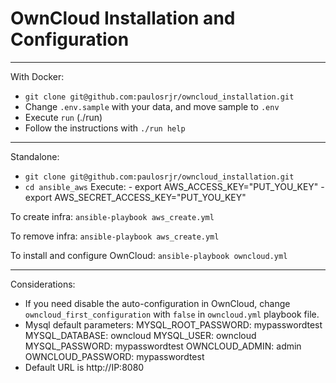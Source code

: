 # OwnCloud Installation and Configuration
----------------------
With Docker:

- `git clone git@github.com:paulosrjr/owncloud_installation.git`
- Change `.env.sample` with your data, and move sample to `.env`
- Execute `run` (./run)
- Follow the instructions with `./run help`

----------------------
Standalone:

- `git clone git@github.com:paulosrjr/owncloud_installation.git`
- `cd ansible_aws`
    Execute:
        - export AWS_ACCESS_KEY="PUT_YOU_KEY"
        - export AWS_SECRET_ACCESS_KEY="PUT_YOU_KEY"

To create infra:
`ansible-playbook aws_create.yml`

To remove infra:
`ansible-playbook aws_create.yml`

To install and configure OwnCloud:
`ansible-playbook owncloud.yml`

----------------------
Considerations:

- If you need disable the auto-configuration in OwnCloud, change `owncloud_first_configuration` with `false` in `owncloud.yml` playbook file.
- Mysql default parameters:
MYSQL_ROOT_PASSWORD: mypasswordtest
MYSQL_DATABASE: owncloud
MYSQL_USER: owncloud
MYSQL_PASSWORD: mypasswordtest
OWNCLOUD_ADMIN: admin
OWNCLOUD_PASSWORD: mypasswordtest
- Default URL is http://IP:8080    